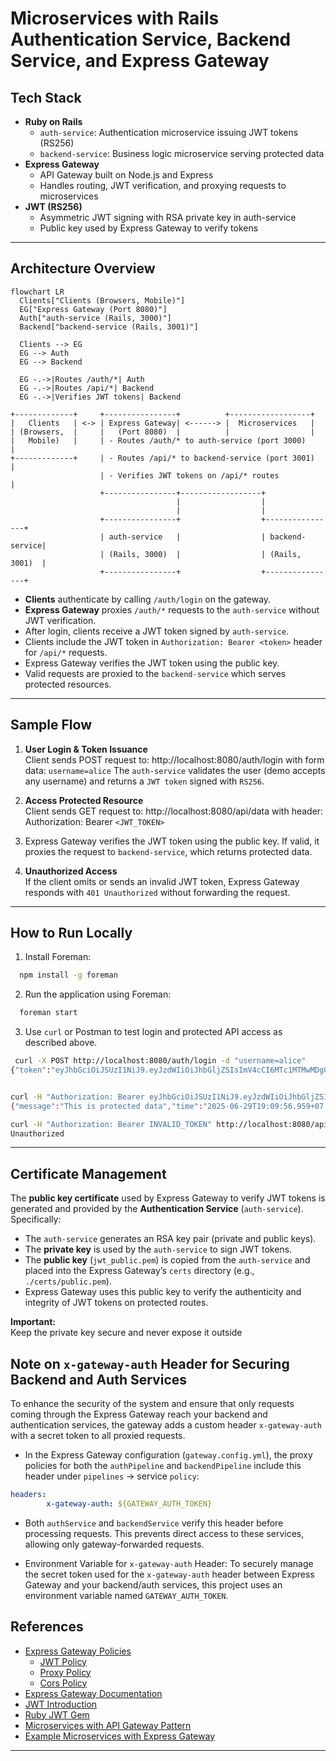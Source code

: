 # Microservices with Rails Authentication Service, Backend Service, and Express Gateway

## Tech Stack

- **Ruby on Rails**
    - `auth-service`: Authentication microservice issuing JWT tokens (RS256)
    - `backend-service`: Business logic microservice serving protected data
- **Express Gateway**
    - API Gateway built on Node.js and Express
    - Handles routing, JWT verification, and proxying requests to microservices
- **JWT (RS256)**
    - Asymmetric JWT signing with RSA private key in auth-service
    - Public key used by Express Gateway to verify tokens

---

## Architecture Overview
```mermaid
flowchart LR
  Clients["Clients (Browsers, Mobile)"]
  EG["Express Gateway (Port 8080)"]
  Auth["auth-service (Rails, 3000)"]
  Backend["backend-service (Rails, 3001)"]

  Clients --> EG
  EG --> Auth
  EG --> Backend

  EG -.->|Routes /auth/*| Auth
  EG -.->|Routes /api/*| Backend
  EG -.->|Verifies JWT tokens| Backend
```
```text
+-------------+     +----------------+          +------------------+
|   Clients   | <-> | Express Gateway| <------> |  Microservices   |
| (Browsers,  |     |   (Port 8080)  |          |                  |
|   Mobile)   |     | - Routes /auth/* to auth-service (port 3000)         |
+-------------+     | - Routes /api/* to backend-service (port 3001)       |
                    | - Verifies JWT tokens on /api/* routes                |
                    +----------------+------------------+
                                     |                  |
                                     |                  |
                    +----------------+                  +----------------+
                    | auth-service   |                  | backend-service|
                    | (Rails, 3000)  |                  | (Rails, 3001)  |
                    +----------------+                  +----------------+
```

- **Clients** authenticate by calling `/auth/login` on the gateway.
- **Express Gateway** proxies `/auth/*` requests to the `auth-service` without JWT verification.
- After login, clients receive a JWT token signed by `auth-service`.
- Clients include the JWT token in `Authorization: Bearer <token>` header for `/api/*` requests.
- Express Gateway verifies the JWT token using the public key.
- Valid requests are proxied to the `backend-service` which serves protected resources.

---

## Sample Flow

1. **User Login & Token Issuance**  
   Client sends POST request to:  http://localhost:8080/auth/login with form data: `username=alice`
   The `auth-service` validates the user (demo accepts any username) and returns a `JWT token` signed with `RS256`.

2. **Access Protected Resource**  
   Client sends GET request to:  http://localhost:8080/api/data with header:  Authorization: Bearer `<JWT_TOKEN>`

3. Express Gateway verifies the JWT token using the public key. If valid, it proxies the request to `backend-service`, which returns protected data.

3. **Unauthorized Access**  
   If the client omits or sends an invalid JWT token, Express Gateway responds with `401 Unauthorized` without forwarding the request.

---

## How to Run Locally
1. Install Foreman:
```bash
  npm install -g foreman
```
2. Run the application using Foreman:
```bash
  foreman start
```
3. Use `curl` or Postman to test login and protected API access as described above.
```bash
 curl -X POST http://localhost:8080/auth/login -d "username=alice"
{"token":"eyJhbGciOiJSUzI1NiJ9.eyJzdWIiOiJhbGljZSIsImV4cCI6MTc1MTMwMDg0OH0.G2wwyYupPK4hXnNlV7D1418QTfGoucJJ5kXdHwX__fIDMEnMp9xGdAVjYVoDspckHtKr9nAWz3ScNt6wwfWguG6_1A0HfJxtRtIHM4a3tEuuAXewxx4dXhb0tc8Cw22gNsaYUkhkvzUjgMC8SQPqUoM-ZjIQ6TH4L1FgHlO_BMcnWfhMcA9fwog-_Ql8T2nQY2aJvCSQJFp0aAAZb03Ppjt9PV6DtAbZ8iDRxnYgBYa_nOU_H8yjFfBbgZrzOrUnMsjg6iKXm7_rEfxq9YgAtp6dDklsr818LrQAThz-y7cxAj6mYsW7Yie_tGaR9VbQOt326MYQrD5wVWLi_J84yw"}


curl -H "Authorization: Bearer eyJhbGciOiJSUzI1NiJ9.eyJzdWIiOiJhbGljZSIsImV4cCI6MTc1MTMwMDg0OH0.G2wwyYupPK4hXnNlV7D1418QTfGoucJJ5kXdHwX__fIDMEnMp9xGdAVjYVoDspckHtKr9nAWz3ScNt6wwfWguG6_1A0HfJxtRtIHM4a3tEuuAXewxx4dXhb0tc8Cw22gNsaYUkhkvzUjgMC8SQPqUoM-ZjIQ6TH4L1FgHlO_BMcnWfhMcA9fwog-_Ql8T2nQY2aJvCSQJFp0aAAZb03Ppjt9PV6DtAbZ8iDRxnYgBYa_nOU_H8yjFfBbgZrzOrUnMsjg6iKXm7_rEfxq9YgAtp6dDklsr818LrQAThz-y7cxAj6mYsW7Yie_tGaR9VbQOt326MYQrD5wVWLi_J84yw" http://localhost:8080/api/data
{"message":"This is protected data","time":"2025-06-29T19:09:56.959+07:00"}

curl -H "Authorization: Bearer INVALID_TOKEN" http://localhost:8080/api/data
Unauthorized
```
---
## Certificate Management

The **public key certificate** used by Express Gateway to verify JWT tokens is generated and provided by the **Authentication Service** (`auth-service`). Specifically:

- The `auth-service` generates an RSA key pair (private and public keys).
- The **private key** is used by the `auth-service` to sign JWT tokens.
- The **public key** (`jwt_public.pem`) is copied from the `auth-service` and placed into the Express Gateway’s `certs` directory (e.g., `./certs/public.pem`).
- Express Gateway uses this public key to verify the authenticity and integrity of JWT tokens on protected routes.

**Important:**  
Keep the private key secure and never expose it outside

## Note on `x-gateway-auth` Header for Securing Backend and Auth Services

To enhance the security of the system and ensure that only requests coming through the Express Gateway reach your backend and authentication services, the gateway adds a custom header `x-gateway-auth` with a secret token to all proxied requests.

- In the Express Gateway configuration (`gateway.config.yml`), the proxy policies for both the `authPipeline` and `backendPipeline` include this header under `pipelines` -> service `policy`:
```yml
headers:
        x-gateway-auth: ${GATEWAY_AUTH_TOKEN}
```
- Both `authService` and `backendService` verify this header before processing requests. This prevents direct access to these services, allowing only gateway-forwarded requests.

- Environment Variable for `x-gateway-auth` Header:
To securely manage the secret token used for the `x-gateway-auth` header between Express Gateway and your backend/auth services, this project uses an environment variable named `GATEWAY_AUTH_TOKEN`.
## References
- [Express Gateway Policies](https://www.express-gateway.io/docs/policies/)
  - [JWT Policy](https://www.express-gateway.io/docs/policies/jwt/)
  - [Proxy Policy](https://www.express-gateway.io/docs/policies/proxy/)
  - [Cors Policy](https://www.express-gateway.io/docs/policies/cors/)
- [Express Gateway Documentation](https://www.express-gateway.io/docs/)
- [JWT Introduction](https://jwt.io/introduction/)
- [Ruby JWT Gem](https://github.com/jwt/ruby-jwt)
- [Microservices with API Gateway Pattern](https://microservices.io/patterns/apigateway.html)
- [Example Microservices with Express Gateway](https://dev.to/naseef012/create-a-microservices-app-with-dockerized-express-api-gateway-1kf9)
---
